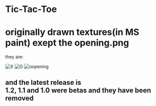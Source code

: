 # Tic-Tac-Toe

<h1>originally drawn textures(in MS paint) exept the opening.png</h1>
they are:

![X](https://user-images.githubusercontent.com/93249134/179536479-146f6969-88a6-490c-8f1f-656e995ad1dc.png)
![O](https://user-images.githubusercontent.com/93249134/179536483-62857d71-1040-4b15-8ecd-2c0527fe705c.png)
![oopening](https://user-images.githubusercontent.com/93249134/179536487-cb6e54e0-6fde-4502-b5ad-fc89d28e3bf8.png)

<h2>and the latest release is<br>
1.2, 1.1 and 1.0 were betas and they have been removed</h2>
